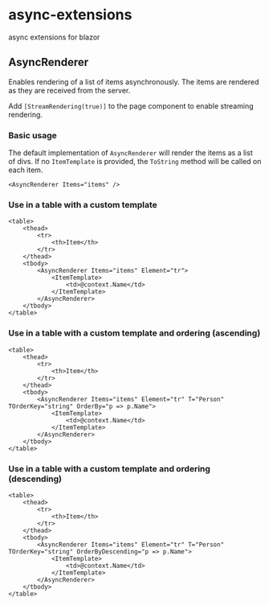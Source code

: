 # async-extensions
async extensions for blazor

## AsyncRenderer
Enables rendering of a list of items asynchronously. The items are rendered as they are received from the server.

Add `[StreamRendering(true)]` to the page component to enable streaming rendering.

### Basic usage

The default implementation of `AsyncRenderer` will render the items as a list of divs. If no `ItemTemplate` is provided, the `ToString` method will be called on each item.
```razor
<AsyncRenderer Items="items" />
```

### Use in a table with a custom template
```razor
<table>
    <thead>
        <tr>
            <th>Item</th>
        </tr>
    </thead>
    <tbody>
        <AsyncRenderer Items="items" Element="tr">
            <ItemTemplate>
                <td>@context.Name</td>
            </ItemTemplate>
        </AsyncRenderer>
    </tbody>
</table>
```

### Use in a table with a custom template and ordering (ascending)
```razor
<table>
    <thead>
        <tr>
            <th>Item</th>
        </tr>
    </thead>
    <tbody>
        <AsyncRenderer Items="items" Element="tr" T="Person" TOrderKey="string" OrderBy="p => p.Name">
            <ItemTemplate>
                <td>@context.Name</td>
            </ItemTemplate>
        </AsyncRenderer>
    </tbody>
</table>
```

### Use in a table with a custom template and ordering (descending)
```razor
<table>
    <thead>
        <tr>
            <th>Item</th>
        </tr>
    </thead>
    <tbody>
        <AsyncRenderer Items="items" Element="tr" T="Person" TOrderKey="string" OrderByDescending="p => p.Name">
            <ItemTemplate>
                <td>@context.Name</td>
            </ItemTemplate>
        </AsyncRenderer>
    </tbody>
</table>
```